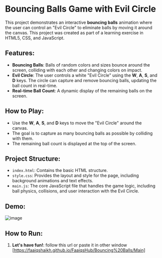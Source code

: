 # Bouncing Balls Game with Evil Circle

This project demonstrates an interactive **bouncing balls** animation where the user can control an "Evil Circle" to eliminate balls by moving it around the canvas. This project was created as part of a learning exercise in HTML5, CSS, and JavaScript.

## Features:
- **Bouncing Balls**: Balls of random colors and sizes bounce around the screen, colliding with each other and changing colors on impact.
- **Evil Circle**: The user controls a white "Evil Circle" using the **W**, **A**, **S**, and **D** keys. The circle can capture and remove bouncing balls, updating the ball count in real-time.
- **Real-time Ball Count**: A dynamic display of the remaining balls on the screen.

## How to Play:
- Use the **W**, **A**, **S**, and **D** keys to move the "Evil Circle" around the canvas.
- The goal is to capture as many bouncing balls as possible by colliding with them.
- The remaining ball count is displayed at the top of the screen.

## Project Structure:
- `index.html`: Contains the basic HTML structure.
- `style.css`: Provides the layout and style for the page, including background animations and text effects.
- `main.js`: The core JavaScript file that handles the game logic, including ball physics, collisions, and user interaction with the Evil Circle.

## Demo:
![image](https://github.com/user-attachments/assets/668d912c-4a98-45df-bbed-13cc5a878da3)


## How to Run:
1. **Let's have fun!**: follow this url or paste it in other window [https://faaiqshaikh.github.io/FaaiqsHub/Bouncing%20Balls/Main]

